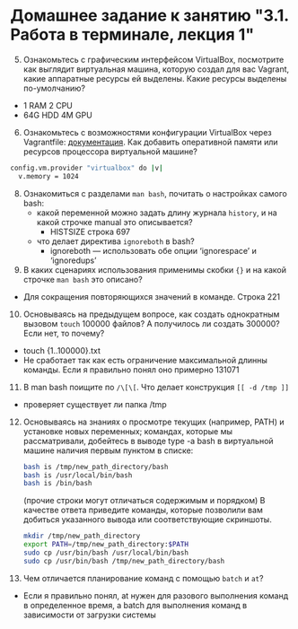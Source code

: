 # Домашнее задание к занятию "3.1. Работа в терминале, лекция 1"

5. Ознакомьтесь с графическим интерфейсом VirtualBox, посмотрите как выглядит виртуальная машина, которую создал для вас Vagrant, какие аппаратные ресурсы ей выделены. Какие ресурсы выделены по-умолчанию?
- 1 RAM 2 CPU 
- 64G HDD 4M GPU

6. Ознакомьтесь с возможностями конфигурации VirtualBox через Vagrantfile: [документация](https://www.vagrantup.com/docs/providers/virtualbox/configuration.html). Как добавить оперативной памяти или ресурсов процессора виртуальной машине?
```bash
config.vm.provider "virtualbox" do |v|
  v.memory = 1024
```
8. Ознакомиться с разделами `man bash`, почитать о настройках самого bash:
    * какой переменной можно задать длину журнала `history`, и на какой строчке manual это описывается?
    	- HISTSIZE строка 697
    * что делает директива `ignoreboth` в bash?
    	- ignoreboth — использовать обе опции ‘ignorespace’ и ‘ignoredups’
9. В каких сценариях использования применимы скобки `{}` и на какой строчке `man bash` это описано?
- Для сокращения повторяющихся значений в команде. Строка 221

10. Основываясь на предыдущем вопросе, как создать однократным вызовом `touch` 100000 файлов? А получилось ли создать 300000? Если нет, то почему?
- touch {1..100000}.txt
- Не сработает так как есть ограничение максимальной длинны команды. Если я правильно понял оно примерно 131071

11. В man bash поищите по `/\[\[`. Что делает конструкция `[[ -d /tmp ]]`
- проверяет существует ли папка /tmp

12. Основываясь на знаниях о просмотре текущих (например, PATH) и установке новых переменных; командах, которые мы рассматривали, добейтесь в выводе type -a bash в виртуальной машине наличия первым пунктом в списке:

	```bash
	bash is /tmp/new_path_directory/bash
	bash is /usr/local/bin/bash
	bash is /bin/bash
	```

	(прочие строки могут отличаться содержимым и порядком)
    В качестве ответа приведите команды, которые позволили вам добиться указанного вывода или соответствующие скриншоты.
	```bash
	mkdir /tmp/new_path_directory
	export PATH=/tmp/new_path_directory:$PATH
	sudo cp /usr/bin/bash /usr/local/bin/bash
	sudo cp /usr/bin/bash /tmp/new_path_directory/bash
	```
13. Чем отличается планирование команд с помощью `batch` и `at`?
- Если я правильно понял, at нужен для разового выполнения команд в определенное время, а batch для выполнения команд в зависимости от загрузки системы
